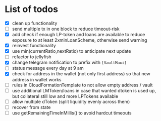 # List of todos
* [x] clean up functionality
* [ ] send multiple tx in one block to reduce timeout-risk
* [X] add check if enough LP-token and loans are available to reduce exposure to at least 2xminLoanScheme, otherwise send warning 
* [X] reinvest functionality
* [X] use min(currentRatio,nextRatio) to anticipate next update
* [ ] refactor to jellyfish
* [X] change telegram notification to prefix with `[VaultMaxi]`
* [ ] status message every day at 9 am
* [X] check for address in the wallet (not only first address) so that new address in wallet works
* [ ] rules in CloudFormationTemplate to not allow empty address / vault
* [ ] use additional LMToken/loans in case that wanted dtoken is used up, but collateral still low and more LPTokens available
* [ ] allow multiple dToken (split liquidity evenly across them)
* [ ] recover from state
* [ ] use getRemainingTimeInMillis() to avoid hardcut timeouts
